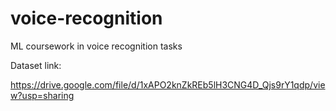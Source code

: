 # voice-recognition
ML coursework in voice recognition tasks

Dataset link:

https://drive.google.com/file/d/1xAPO2knZkREb5lH3CNG4D_Qjs9rY1qdp/view?usp=sharing
